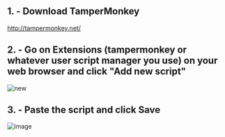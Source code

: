 ## 1. - Download TamperMonkey
http://tampermonkey.net/

## 2. - Go on Extensions (tampermonkey or whatever user script manager you use) on your web browser and click "Add new script"
![new](https://github.com/liigmabalz/FakeRobuxDisplay/assets/148204291/d73b0da1-5db8-4885-a9ae-8f0954690226)

## 3. - Paste the script and click Save
![image](https://github.com/liigmabalz/FakeRobuxDisplay/assets/148204291/ec954fe6-882f-46e4-9be6-bd683e278617)
